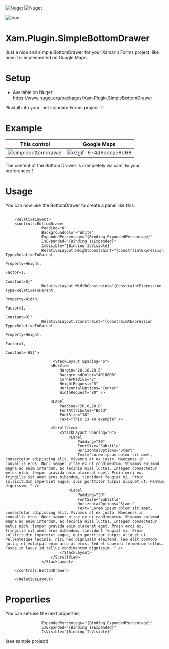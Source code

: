 [![Nuget](https://img.shields.io/nuget/v/Xam.Plugin.SimpleBottomDrawer)](https://www.nuget.org/packages/Xam.Plugin.SimpleBottomDrawer) ![Nuget](https://img.shields.io/nuget/dt/Xam.Plugin.SimpleBottomDrawer)

![Icon](https://raw.githubusercontent.com/galadril/Xam.Plugin.SimpleBottomDrawer/master/Samples/Xam.Plugin.SimpleBottomDrawer.Samples/Xam.Plugin.SimpleBottomDrawer.Samples.Android/Resources/mipmap-xxhdpi/ic_launcher.png)

# Xam.Plugin.SimpleBottomDrawer
Just a nice and simple BottomDrawer for your Xamarin Forms project, like how it is implemented on Google Maps.


# Setup
* Available on Nuget:
https://www.nuget.org/packages/Xam.Plugin.SimpleBottomDrawer

!!Install into your .net standard Forms project. !!


# Example
This control | Google Maps
--- | --- 
![simplebottomdrawer](https://user-images.githubusercontent.com/14561640/71714517-81c7db80-2e0e-11ea-81aa-5c773ccac633.gif) | ![ezgif-6-4d6ddeae8d68](https://user-images.githubusercontent.com/14561640/71723319-7f747a00-2e2c-11ea-9091-bb4e87935215.gif)
 
 
 The content of the Bottom Drawer is completely via xaml to your preferences!!


# Usage
You can now use the BottomDrawer to create a panel like this:

```

    <RelativeLayout>
    <controls:BottomDrawer
                Padding="0"
                BackgroundColor="White"
                ExpandedPercentage="{Binding ExpandedPercentage}"
                IsExpanded="{Binding IsExpanded}"
                IsVisible="{Binding IsVisible}"
                RelativeLayout.HeightConstraint="{ConstraintExpression Type=RelativeToParent,
                                                                       Property=Height,
                                                                       Factor=1,
                                                                       Constant=0}"
                RelativeLayout.WidthConstraint="{ConstraintExpression Type=RelativeToParent,
                                                                      Property=Width,
                                                                      Factor=1,
                                                                      Constant=0}"
                RelativeLayout.YConstraint="{ConstraintExpression Type=RelativeToParent,
                                                                  Property=Height,
                                                                  Factor=1,
                                                                  Constant=-65}">
																  
					 <StackLayout Spacing="6">
                    <BoxView
                        Margin="20,16,20,5"
                        BackgroundColor="#D1D6DB"
                        CornerRadius="2"
                        HeightRequest="5"
                        HorizontalOptions="Center"
                        WidthRequest="80" />

                    <Label
                        Padding="20,0,20,0"
                        FontAttributes="Bold"
                        FontSize="18"
                        Text="This is an example" />

                    <ScrollView>
                        <StackLayout Spacing="0">
                            <Label
                                Padding="20"
                                FontSize="Subtitle"
                                HorizontalOptions="Start"
                                Text="Lorem ipsum dolor sit amet, consectetur adipiscing elit. Vivamus at ex justo. Maecenas in convallis eros. Nunc semper vitae ex ut condimentum. Vivamus euismod magna ac enim interdum, ac lacinia nisi luctus. Integer consectetur metus nibh, tempor gravida enim placerat eget. Proin orci ex, fringilla sit amet eros bibendum, tincidunt feugiat mi. Proin sollicitudin imperdiet augue, quis porttitor turpis aliquet ut. Pentum dignissim. " />
                            <Label
                                Padding="20"
                                FontSize="Subtitle"
                                HorizontalOptions="Start"
                                Text="Lorem ipsum dolor sit amet, consectetur adipiscing elit. Vivamus at ex justo. Maecenas in convallis eros. Nunc semper vitae ex ut condimentum. Vivamus euismod magna ac enim interdum, ac lacinia nisi luctus. Integer consectetur metus nibh, tempor gravida enim placerat eget. Proin orci ex, fringilla sit amet eros bibendum, tincidunt feugiat mi. Proin sollicitudin imperdiet augue, quis porttitor turpis aliquet ut. Pellentesque lacinia, nisi nec dignissim eleifend, leo elit commodo nulla, et volutpat enim arcu at eros. Sed et saavida fermentum tellus.  Fusce in lacus id tellus condimentum dignissim. " />
                        </StackLayout>
                    </ScrollView>
                </StackLayout>
					
	</controls:BottomDrawer>

    </RelativeLayout>
```



# Properties
You can set/use the next properties

```
                ExpendedPercentage="{Binding ExpendedPercentage}"
                IsExpanded="{Binding IsExpanded}"
                IsVisible="{Binding IsVisible}"

```

(see sample project)





